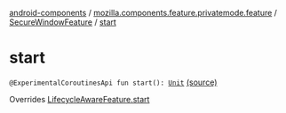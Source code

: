 [android-components](../../index.md) / [mozilla.components.feature.privatemode.feature](../index.md) / [SecureWindowFeature](index.md) / [start](./start.md)

# start

`@ExperimentalCoroutinesApi fun start(): `[`Unit`](https://kotlinlang.org/api/latest/jvm/stdlib/kotlin/-unit/index.html) [(source)](https://github.com/mozilla-mobile/android-components/blob/master/components/feature/privatemode/src/main/java/mozilla/components/feature/privatemode/feature/SecureWindowFeature.kt#L38)

Overrides [LifecycleAwareFeature.start](../../mozilla.components.support.base.feature/-lifecycle-aware-feature/start.md)

